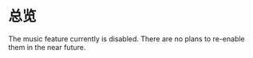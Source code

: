 # 总览

The music feature currently is disabled. There are no plans to re-enable them in the near future.

